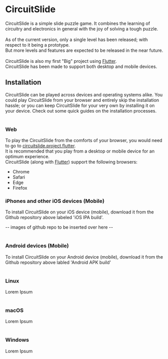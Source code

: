 # CircuitSlide

CircuitSlide is a simple slide puzzle game. It combines the learning of circuitry and electronics in general with the joy of solving a tough puzzle.<br>
<br>
As of the current version, only a single level has been released; with respect to it being a prototype.<br> But more levels and features are expected to be released in the near future.<br>
<br>
CircuitSlide is also my first "Big" project using [Flutter](https://flutter.dev/).<br>
CircuitSlide has been made to support both desktop and mobile devices.

## Installation

CircuitSlide can be played across devices and operating systems alike. You could play CircuitSlide from your browser and entirely skip the installation hassle; or you can keep CircuitSlide for your very own by installing it on your device. Check out some quick guides on the installation processes. <br>
<br>
 ### Web

To play the CircuitSlide from the comforts of your browser, you would need to go to [circuitslide.project.flutter](https://flutter.dev).<br>
It is recommended that you play from a desktop or mobile device for an optimum experience.<br>
CircuitSlide (along with [Flutter](https://docs.flutter.dev/development/platform-integration/web#which-web-browsers-are-supported-by-flutter)) support the following browsers:

- Chrome
- Safari
- Edge
- Firefox

### iPhones and other iOS devices (Mobile)

To install CircuitSlide on your iOS device (mobile), download it from the Github repository above labeled 'iOS IPA build'.

-- images of github repo to be inserted over here --
<br>
<br>

### Android devices (Mobile) 
To install CircuitSlide on your Android device (mobile), download it from the Github repository above labled 'Android APK build'
<br>
<br>

### Linux
Lorem Ipsum
<br>
<br>

### macOS
Lorem Ipsum
<br>
<br>

### Windows
Lorem Ipsum
<br>
<br>


